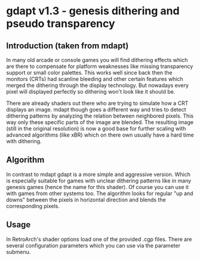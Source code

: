 # gdapt v1.3 - genesis dithering and pseudo transparency

## Introduction (taken from mdapt)

In many old arcade or console games you will find dithering effects which are there to compensate for platform weaknesses like missing transparency support or small color palettes. This works well since back then the monitors (CRTs) had scanline bleeding and other certain features which merged the dithering through the display technology. But nowadays every pixel will displayed perfectly so dithering won't look like it should be.

There are already shaders out there who are trying to simulate how a CRT displays an image. mdapt though goes a different way and tries to detect dithering patterns by analyzing the relation between neighbored pixels. This way only these specific parts of the image are blended. The resulting image (still in the original resolution) is now a good base for further scaling with advanced algorithms (like xBR) which on there own usually have a hard time with dithering.

## Algorithm

In contrast to mdapt gdapt is a more simple and aggressive version. Which is especially suitable for games with unclear dithering patterns like in many genesis games (hence the name for this shader). Of course you can use it with games from other systems too. The algorithm looks for regular "up and downs" between the pixels in horizontal direction and blends the corresponding pixels.

## Usage

In RetroArch's shader options load one of the provided .cgp files. There are several configuration parameters which you can use via the parameter submenu.